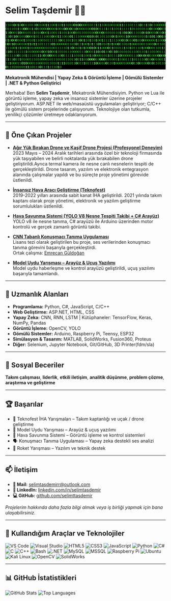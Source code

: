 # Selim Taşdemir 👨‍💻

<img src="img/giphy.gif" height="150px" width="820px">

**Mekatronik Mühendisi | Yapay Zeka & Görüntü İşleme | Gömülü Sistemler | .NET & Python Geliştirici**

Merhaba! Ben **Selim Taşdemir**, Mekatronik Mühendisiyim. Python ve Lua ile görüntü işleme, yapay zeka ve insansız sistemler üzerine projeler geliştiriyorum. ASP.NET ile web/masaüstü uygulamaları geliştiriyor; C/C++ ile gömülü sistem projelerinde çalışıyorum. Teknolojiye olan tutkumla, yenilikçi çözümler üretmeye odaklanıyorum.

---

## 🚀 Öne Çıkan Projeler

- **[Ağır Yük Bırakan Drone ve Kaşif Drone Projesi (Profesyonel Deneyim)](#)**  
  2023 Mayıs – 2024 Aralık tarihleri arasında özel bir teknoloji firmasında yük taşıyabilen ve belirli noktalarda yük bırakabilen drone geliştirildi.Ayrıca termal kamera ile nesne canlı nesnelerin tespiti de gerçekleştirildi. Drone tasarım, yazılım ve elektronik entegrasyon alanında çalışmalar yapıldı ve bu süreçte proje yönetimi görevide üstlenildi.

- **[İnsansız Hava Aracı Geliştirme (Teknofest)](#)**  
  2019-2022 yılları arasında sabit kanat İHA geliştirildi. 2021 yılında takım kaptanı olarak proje yönetimi, elektronik ve yazılım geliştirme sorumlulukları üstlenildi.

- **[Hava Savunma Sistemi (YOLO V8 Nesne Tespiti Takibi + C# Arayüz)](/img/havaSavunma.gif)**  
  YOLO v8 ile nesne tanıma, C# arayüzü ile Arduino üzerinden motor kontrolü ve gerçek zamanlı görüntü takibi.

- **[CNN Tabanlı Konuşmacı Tanıma Uygulaması](/img/CNN_Tez.pdf)**  
  Lisans tezi olarak geliştirilen bu proje, ses verilerinden konuşmacı tanıma görevini başarıyla gerçekleştirdi.  
  Ortak çalışma: [Emrecan Güldoğan](https://github.com/emrecanguldogan)

- **[Model Uydu Yarışması – Arayüz & Uçuş Yazılımı](/img/uydu.jpg)**  
  Model uydu haberleşme ve kontrol arayüzü geliştirildi, uçuş yazılımı başarıyla tamamlandı.

---

## 🧠 Uzmanlık Alanları

- **Programlama:** Python, C#, JavaScript, C/C++  
- **Web Geliştirme:** ASP.NET, HTML, CSS  
- **Yapay Zeka:** CNN, RNN, LSTM | Kütüphaneler: TensorFlow, Keras, NumPy, Pandas  
- **Görüntü İşleme:** OpenCV, YOLO  
- **Gömülü Sistemler:** Arduino, Raspberry Pi, Teensy, ESP32  
- **Simülasyon & Tasarım:** MATLAB, SolidWorks, Fusion360, Proteus
- **Diğer:** Selenium, Jupyter Notebook, Git/GitHub, 3D Printer(fdm/sla)

---

## 💬 Sosyal Beceriler

**Takım çalışması**, **liderlik**, **etkili iletişim**, **analitik düşünme**, **problem çözme**, **araştırma ve geliştirme**

---

## 🏆 Başarılar

- 🥇 Teknofest İHA Yarışmaları – Takım kaptanlığı ve uçak / drone geliştirme  
- 🚀 Model Uydu Yarışması – Arayüz & uçuş yazılımı  
- 🎯 Hava Savunma Sistemi – Görüntü işleme ve kontrol sistemleri  
- 🗣️ Konuşmacı Tanıma Uygulaması – Yapay zeka destekli ses analizi  
- 🧪 Roket Yarışması – Yazılım ve teknik destek

---

## 📫 İletişim

- **📧 Mail:** selimtasdemirr@outlook.com  
- **🔗 LinkedIn:** [linkedin.com/in/selimtasdemir](https://www.linkedin.com/in/selimtasdemir)  
- **💻 GitHub:** [github.com/selimttasdemir](https://github.com/selimttasdemir?tab=repositories)

_Projelerim hakkında daha fazla bilgi almak veya iş birliği yapmak için bana ulaşabilirsiniz._

---

## 🧰 Kullandığım Araçlar ve Teknolojiler

<p>
  <img src="https://cdn.jsdelivr.net/gh/devicons/devicon/icons/vscode/vscode-original.svg" title="VS Code" width="26px"/>
  <img src="https://visualstudio.microsoft.com/wp-content/uploads/2021/10/Product-Icon.svg" title="Visual Studio" width="26px"/>
  <img src="https://cdn.jsdelivr.net/gh/devicons/devicon/icons/html5/html5-original.svg" title="HTML5" width="26px"/>
  <img src="https://cdn.jsdelivr.net/gh/devicons/devicon/icons/css3/css3-original.svg" title="CSS3" width="26px"/>
  <img src="https://cdn.jsdelivr.net/gh/devicons/devicon/icons/javascript/javascript-original.svg" title="JavaScript" width="26px"/>
  <img src="https://cdn.jsdelivr.net/gh/devicons/devicon/icons/python/python-original.svg" title="Python" width="26px"/>
  <img src="https://cdn.jsdelivr.net/gh/devicons/devicon/icons/csharp/csharp-original.svg" title="C#" width="26px"/>
  <img src="https://cdn.jsdelivr.net/gh/devicons/devicon/icons/c/c-original.svg" title="C" width="26px"/>
  <img src="https://cdn.jsdelivr.net/gh/devicons/devicon/icons/cplusplus/cplusplus-original.svg" title="C++" width="26px"/>
  <img src="https://cdn.jsdelivr.net/gh/devicons/devicon/icons/bash/bash-original.svg" title="Bash" width="26px"/>
  <img src="https://cdn.jsdelivr.net/gh/devicons/devicon/icons/dotnetcore/dotnetcore-original.svg" title=".NET" width="26px"/>
  <img src="https://cdn.jsdelivr.net/gh/devicons/devicon/icons/mysql/mysql-original.svg" title="MySQL" width="26px"/>
  <img src="https://cdn.jsdelivr.net/gh/devicons/devicon/icons/microsoftsqlserver/microsoftsqlserver-plain.svg" title="MSSQL" width="26px"/>
  <img src="https://cdn.jsdelivr.net/gh/devicons/devicon/icons/raspberrypi/raspberrypi-original.svg" title="Raspberry Pi" width="26px"/>
  <img src="https://www.vectorlogo.zone/logos/ubuntu/ubuntu-icon.svg" title="Ubuntu" width="26px"/>
  <img src="https://www.kali.org/images/kali-dragon-icon.svg" title="Kali Linux" width="26px"/>
  <img src="https://cdn.jsdelivr.net/gh/devicons/devicon/icons/opencv/opencv-original.svg" title="OpenCV" width="26px"/>
  <img src="https://img.icons8.com/?size=100&id=62397&format=png&color=000000" title="SolidWorks" width="30px"/>
</p>

---

## 📊 GitHub İstatistikleri

![GitHub Stats](https://github-readme-stats.vercel.app/api?username=selimttasdemir&show_icons=true&theme=radical)
![Top Languages](https://github-readme-stats.vercel.app/api/top-langs/?username=selimttasdemir&layout=compact&theme=radical)
